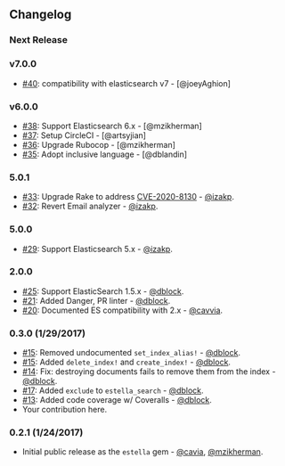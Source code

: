 ## Changelog

### Next Release

### v7.0.0

* [#40](https://github.com/artsy/estella/pull/40): compatibility with elasticsearch v7 - [@joeyAghion]

### v6.0.0

* [#38](https://github.com/artsy/estella/pull/38): Support Elasticsearch 6.x - [@mzikherman]
* [#37](https://github.com/artsy/estella/pull/37): Setup CircleCI - [@artsyjian]
* [#36](https://github.com/artsy/estella/pull/36): Upgrade Rubocop - [@mzikherman]
* [#35](https://github.com/artsy/estella/pull/35): Adopt inclusive language - [@dblandin]

### 5.0.1

* [#33](https://github.com/artsy/estella/pull/32): Upgrade Rake to address [CVE-2020-8130](https://github.com/advisories/GHSA-jppv-gw3r-w3q8) - [@izakp](https://github.com/izakp).
* [#32](https://github.com/artsy/estella/pull/32): Revert Email analyzer - [@izakp](https://github.com/izakp).

### 5.0.0

* [#29](https://github.com/artsy/estella/pull/29): Support Elasticsearch 5.x - [@izakp](https://github.com/izakp).

### 2.0.0

* [#25](https://github.com/artsy/estella/pull/25): Support ElasticSearch 1.5.x - [@dblock](https://github.com/dblock).
* [#21](https://github.com/artsy/estella/pull/21): Added Danger, PR linter - [@dblock](https://github.com/dblock).
* [#20](https://github.com/artsy/estella/pull/20): Documented ES compatibility with 2.x - [@cavvia](https://github.com/cavvia).

### 0.3.0 (1/29/2017)

* [#15](https://github.com/artsy/estella/pull/15): Removed undocumented `set_index_alias!` - [@dblock](https://github.com/dblock).
* [#15](https://github.com/artsy/estella/pull/15): Added `delete_index!` and `create_index!` - [@dblock](https://github.com/dblock).
* [#14](https://github.com/artsy/estella/pull/14): Fix: destroying documents fails to remove them from the index - [@dblock](https://github.com/dblock).
* [#17](https://github.com/artsy/estella/pull/17): Added `exclude` to `estella_search` - [@dblock](https://github.com/dblock).
* [#13](https://github.com/artsy/estella/pull/13): Added code coverage w/ Coveralls - [@dblock](https://github.com/dblock).
* Your contribution here.

### 0.2.1 (1/24/2017)

* Initial public release as the `estella` gem - [@cavia](https://github.com/cavvia), [@mzikherman](https://github.com/mzikherman).
